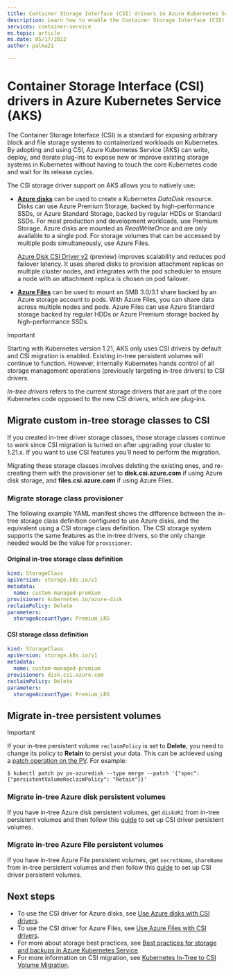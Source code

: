 ```yaml
---
title: Container Storage Interface (CSI) drivers in Azure Kubernetes Service (AKS)
description: Learn how to enable the Container Storage Interface (CSI) drivers for Azure disks and Azure Files in an Azure Kubernetes Service (AKS) cluster.
services: container-service
ms.topic: article
ms.date: 05/17/2022
author: palma21

---
```


# Container Storage Interface (CSI) drivers in Azure Kubernetes Service (AKS)

The Container Storage Interface (CSI) is a standard for exposing arbitrary block and file storage systems to containerized workloads on Kubernetes. By adopting and using CSI, Azure Kubernetes Service (AKS) can write, deploy, and iterate plug-ins to expose new or improve existing storage systems in Kubernetes without having to touch the core Kubernetes code and wait for its release cycles.

The CSI storage driver support on AKS allows you to natively use:

- [**Azure disks**](azure-disk-csi.md) can be used to create a Kubernetes *DataDisk* resource. Disks can use Azure Premium Storage, backed by high-performance SSDs, or Azure Standard Storage, backed by regular HDDs or Standard SSDs. For most production and development workloads, use Premium Storage. Azure disks are mounted as *ReadWriteOnce* and are only available to a single pod. For storage volumes that can be accessed by multiple pods simultaneously, use Azure Files.

   [Azure Disk CSI Driver v2](azure-disk-csi-v2.md) (preview) improves scalability and reduces pod failover latency. It uses shared disks to provision attachment replicas on multiple cluster nodes, and integrates with the pod scheduler to ensure a node with an attachment replica is chosen on pod failover.

- [**Azure Files**](azure-files-csi.md) can be used to mount an SMB 3.0/3.1 share backed by an Azure storage account to pods. With Azure Files, you can share data across multiple nodes and pods. Azure Files can use Azure Standard storage backed by regular HDDs or Azure Premium storage backed by high-performance SSDs.

> [!IMPORTANT]
> Starting with Kubernetes version 1.21, AKS only uses CSI drivers by default and CSI migration is enabled. Existing in-tree persistent volumes will continue to function. However, internally Kubernetes hands control of all storage management operations (previously targeting in-tree drivers) to CSI drivers.
>
> *In-tree drivers* refers to the current storage drivers that are part of the core Kubernetes code opposed to the new CSI drivers, which are plug-ins.

## Migrate custom in-tree storage classes to CSI

If you created in-tree driver storage classes, those storage classes continue to work since CSI migration is turned on after upgrading your cluster to 1.21.x. If you want to use CSI features you'll need to perform the migration.

Migrating these storage classes involves deleting the existing ones, and re-creating them with the provisioner set to **disk.csi.azure.com** if using Azure disk storage, and **files.csi.azure.com** if using Azure Files.  

### Migrate storage class provisioner

The following example YAML manifest shows the difference between the in-tree storage class definition configured to use Azure disks, and the equivalent using a CSI storage class definition. The CSI storage system supports the same features as the in-tree drivers, so the only change needed would be the value for `provisioner`.

#### Original in-tree storage class definition

```yaml
kind: StorageClass
apiVersion: storage.k8s.io/v1
metadata:
  name: custom-managed-premium
provisioner: kubernetes.io/azure-disk
reclaimPolicy: Delete
parameters:
  storageAccountType: Premium_LRS
```

#### CSI storage class definition

```yaml
kind: StorageClass
apiVersion: storage.k8s.io/v1
metadata:
  name: custom-managed-premium
provisioner: disk.csi.azure.com
reclaimPolicy: Delete
parameters:
  storageAccountType: Premium_LRS
```

## Migrate in-tree persistent volumes

> [!IMPORTANT]
> If your in-tree persistent volume `reclaimPolicy` is set to **Delete**, you need to change its policy to **Retain** to persist your data. This can be achieved using a [patch operation on the PV](https://kubernetes.io/docs/tasks/administer-cluster/change-pv-reclaim-policy/). For example:
>
> ```console
> $ kubectl patch pv pv-azuredisk --type merge --patch '{"spec": {"persistentVolumeReclaimPolicy": "Retain"}}'
> ```

### Migrate in-tree Azure disk persistent volumes

If you have in-tree Azure disk persistent volumes, get `diskURI` from in-tree persistent volumes and then follow this [guide][azure-disk-static-mount] to set up CSI driver persistent volumes.

### Migrate in-tree Azure File persistent volumes

If you have in-tree Azure File persistent volumes, get `secretName`, `shareName` from in-tree persistent volumes and then follow this [guide][azure-file-static-mount] to set up CSI driver persistent volumes.

## Next steps

- To use the CSI driver for Azure disks, see [Use Azure disks with CSI drivers](azure-disk-csi.md).
- To use the CSI driver for Azure Files, see [Use Azure Files with CSI drivers](azure-files-csi.md).
- For more about storage best practices, see [Best practices for storage and backups in Azure Kubernetes Service][operator-best-practices-storage].
- For more information on CSI migration, see [Kubernetes In-Tree to CSI Volume Migration][csi-migration-community].

<!-- LINKS - external -->
[access-modes]: https://kubernetes.io/docs/concepts/storage/persistent-volumes/#access-modes
[csi-migration-community]: https://kubernetes.io/blog/2019/12/09/kubernetes-1-17-feature-csi-migration-beta
[kubectl-apply]: https://kubernetes.io/docs/reference/generated/kubectl/kubectl-commands#apply
[kubectl-get]: https://kubernetes.io/docs/reference/generated/kubectl/kubectl-commands#get
[kubernetes-storage-classes]: https://kubernetes.io/docs/concepts/storage/storage-classes/
[kubernetes-volumes]: https://kubernetes.io/docs/concepts/storage/persistent-volumes/
[managed-disk-pricing-performance]: https://azure.microsoft.com/pricing/details/managed-disks/

<!-- LINKS - internal -->
[azure-disk-volume]: azure-disk-volume.md
[azure-disk-static-mount]: azure-disk-volume.md#mount-disk-as-volume
[azure-file-static-mount]: azure-files-volume.md#mount-file-share-as-a-persistent-volume
[azure-files-pvc]: azure-files-dynamic-pv.md
[premium-storage]: ../virtual-machines/disks-types.md
[az-disk-list]: /cli/azure/disk#az_disk_list
[az-snapshot-create]: /cli/azure/snapshot#az_snapshot_create
[az-disk-create]: /cli/azure/disk#az_disk_create
[az-disk-show]: /cli/azure/disk#az_disk_show
[aks-quickstart-cli]: kubernetes-walkthrough.md
[aks-quickstart-portal]: kubernetes-walkthrough-portal.md
[install-azure-cli]: /cli/azure/install-azure-cli
[operator-best-practices-storage]: operator-best-practices-storage.md
[concepts-storage]: concepts-storage.md
[storage-class-concepts]: concepts-storage.md#storage-classes
[az-extension-add]: /cli/azure/extension#az_extension_add
[az-extension-update]: /cli/azure/extension#az_extension_update
[az-feature-register]: /cli/azure/feature#az_feature_register
[az-feature-list]: /cli/azure/feature#az_feature_list
[az-provider-register]: /cli/azure/provider#az_provider_register
